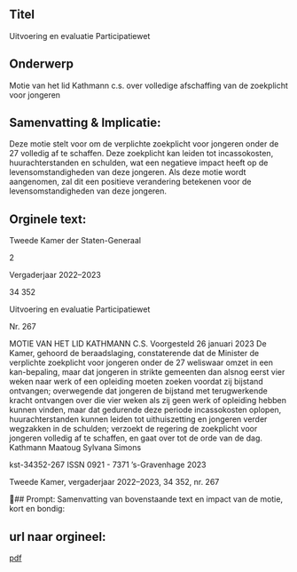 ## Titel
Uitvoering en evaluatie Participatiewet
## Onderwerp
Motie van het lid Kathmann c.s. over volledige afschaffing van de zoekplicht voor jongeren
## Samenvatting & Implicatie:

Deze motie stelt voor om de verplichte zoekplicht voor jongeren onder de 27 volledig af te schaffen. Deze zoekplicht kan leiden tot incassokosten, huurachterstanden en schulden, wat een negatieve impact heeft op de levensomstandigheden van deze jongeren. Als deze motie wordt aangenomen, zal dit een positieve verandering betekenen voor de levensomstandigheden van deze jongeren.
## Orginele text:


Tweede Kamer der Staten-Generaal

2

Vergaderjaar 2022–2023

34 352

Uitvoering en evaluatie Participatiewet

Nr. 267

MOTIE VAN HET LID KATHMANN C.S.
Voorgesteld 26 januari 2023
De Kamer,
gehoord de beraadslaging,
constaterende dat de Minister de verplichte zoekplicht voor jongeren
onder de 27 weliswaar omzet in een kan-bepaling, maar dat jongeren in
strikte gemeenten dan alsnog eerst vier weken naar werk of een opleiding
moeten zoeken voordat zij bijstand ontvangen;
overwegende dat jongeren de bijstand met terugwerkende kracht
ontvangen over die vier weken als zij geen werk of opleiding hebben
kunnen vinden, maar dat gedurende deze periode incassokosten oplopen,
huurachterstanden kunnen leiden tot uithuiszetting en jongeren verder
wegzakken in de schulden;
verzoekt de regering de zoekplicht voor jongeren volledig af te schaffen,
en gaat over tot de orde van de dag.
Kathmann
Maatoug
Sylvana Simons

kst-34352-267
ISSN 0921 - 7371
’s-Gravenhage 2023

Tweede Kamer, vergaderjaar 2022–2023, 34 352, nr. 267

## Prompt:
Samenvatting van bovenstaande text en impact van de motie, kort en bondig:

## url naar orgineel:
[pdf](https://gegevensmagazijn.tweedekamer.nl/OData/v4/2.0/Document(23be4626-8f53-4b72-b42b-0aaeb201a4a8)/resource)
